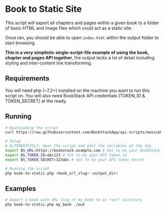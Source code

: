 # Book to Static Site

This script will export all chapters and pages within a given book to a folder
of basic HTML and image files which could act as a static site.

Once ran, you should be able to open `index.html` within the output folder to start browsing.

**This is a very simplistic single-script-file example of using the book, chapter and pages
API together**, the output lacks a lot of detail including styling and inter-content link transforming. 

## Requirements

You will need php (~7.2+) installed on the machine you want to run this script on.
You will also need BookStack API credentials (TOKEN_ID & TOKEN_SECRET) at the ready.

## Running

```bash
# Downloading the script
curl https://raw.githubusercontent.com/BookStackApp/api-scripts/main/php-book-to-static-site/book-to-static.php > book-to-static.php

# Setup
# ALTERNATIVELY: Open the script and edit the variables at the top.
export BS_URL=https://bookstack.example.com # Set to be your BookStack base URL
export BS_TOKEN_ID=abc123 # Set to be your API token_id
export BS_TOKEN_SECRET=123abc # Set to be your API token_secret

# Running the script
php book-to-static.php <book_url_slug> <output_dir>
```

## Examples

```bash
# Export a book with URL slug of my_book to an "out" directory
php book-to-static.php my_book ./out
```